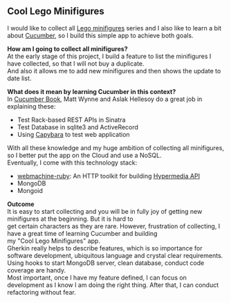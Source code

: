 ## Cool Lego Minifigures

I would like to collect all [Lego minifigures](http://minifigures.lego.com/en-gb/default.aspx) series and I also like to learn a bit about
[Cucumber](http://cukes.info), so I build this simple app to achieve both goals. 

__How am I going to collect all minifigures?__  
At the early stage of this project, I build a feature to list the minifigures I have collected, so that I will not buy a duplicate.  
And also it allows me to add new minifigures and then shows the update to date list. 

__What does it mean by learning Cucumber in this context?__  
In [Cucumber Book](http://pragprog.com/book/hwcuc/the-cucumber-book), Matt Wynne and Aslak Hellesoy do a great job in explaining these:  
*  Test Rack-based REST APIs in Sinatra  
*  Test Database in sqlite3 and ActiveRecord  
*  Using [Capybara](https://github.com/jnicklas/capybara) to test web application 

With all these knowledge and my huge ambition of collecting all minifigures, so I better put the app on the Cloud and use a NoSQL.   
Eventually, I come with this technology stack:   
*  [webmachine-ruby](https://github.com/seancribbs/webmachine-ruby): An HTTP toolkit for building [Hypermedia API](http://www.designinghypermediaapis.com)  
*  MongoDB  
*  Mongoid  

__Outcome__  
It is easy to start collecting and you will be in fully joy of getting new minifigures at the beginning. But it is hard to   
get certain characters as they are rare. However, frustration of collecting, I have a great time of learning Cucumber and building  
my "Cool Lego Minifigures" app.   
Gherkin really helps to describe features, which is so importance for software development, ubiquitous language and crystal clear requirements.   
Using hooks to start MongoDB server, clean database, conduct code coverage are handy.   
Most important, once I have my feature defined, I can focus on development as I know I am doing the right thing. After that, I can conduct refactoring without fear.    

